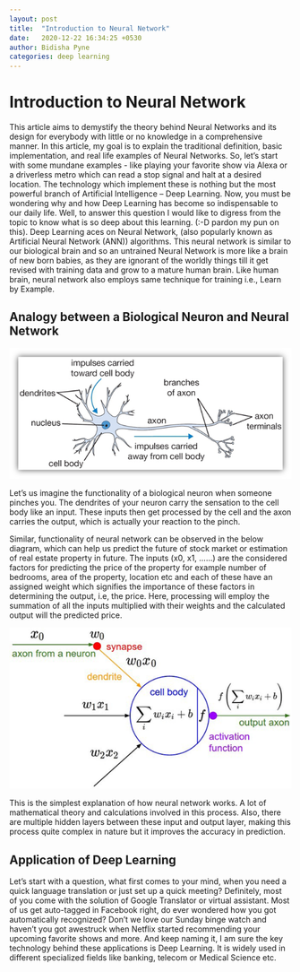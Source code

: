 ```yaml
---
layout: post
title:  "Introduction to Neural Network"
date:   2020-12-22 16:34:25 +0530
author: Bidisha Pyne
categories: deep learning
---
```


# Introduction to Neural Network

This article aims to demystify the theory behind Neural Networks and its design for everybody with little or no knowledge in a comprehensive manner. In this article, my goal is to explain the traditional definition, basic implementation, and real life examples of Neural         Networks. So, let’s start with some mundane examples - like playing your favorite show via Alexa or a driverless metro which can read a stop signal and halt at a desired location. The technology which implement these is nothing but the most powerful branch of Artificial Intelligence – Deep Learning. Now, you must be wondering why and how Deep Learning has become so indispensable to our daily life.
Well, to answer this question I would like to digress from the topic to know what is so deep about this learning. (:-D pardon my pun on this). Deep Learning aces on Neural Network, (also popularly known as Artificial Neural Network (ANN)) algorithms. This neural network is similar to our biological brain and so an untrained Neural Network is more like a brain of new born babies, as they are ignorant of the worldly things till it get revised with training data and grow to a mature human brain. Like human brain, neural network also employs same technique for training i.e., Learn by Example.

## Analogy between a Biological Neuron and Neural Network

![Image](https://raw.githubusercontent.com/sparkaidea/sparkaidea.github.io/gh-pages/images/Biological_Neuron.png)

Let’s us imagine the functionality of a biological neuron when someone pinches you. The dendrites of your neuron carry the sensation to the cell body like an input. These inputs then get processed by the cell and the axon carries the output, which is actually your reaction to the pinch.

Similar, functionality of neural network can be observed in the below diagram, which can help us predict the future of stock market or estimation of real estate property in future. The inputs (x0, x1, ……) are the considered factors for predicting the price of the property for example number of bedrooms, area of the property, location etc and each of these have an assigned weight which signifies the importance of these factors in determining the output, i.e, the price. Here, processing will employ the summation of all the inputs multiplied with their weights and the calculated output will the predicted price.

![Image](https://raw.githubusercontent.com/sparkaidea/sparkaidea.github.io/gh-pages/images/Neural%20Network.png)

This is the simplest explanation of how neural network works. A lot of mathematical theory and calculations involved in this process. Also, there are multiple hidden layers between these input and output layer, making this process quite complex in nature but it improves the accuracy in prediction.

## Application of Deep Learning
Let’s start with a question, what first comes to your mind, when you need a quick language translation or just set up a quick meeting? Definitely, most of you come with the solution of Google Translator or virtual assistant. Most of us get auto-tagged in Facebook right, do ever wondered how you got automatically recognized? Don’t we love our Sunday binge watch and haven’t you got awestruck when Netflix started recommending your upcoming favorite shows and more. And keep naming it, I am sure the key technology behind these applications is Deep Learning. It is widely used in different specialized fields like banking, telecom or Medical Science etc.
